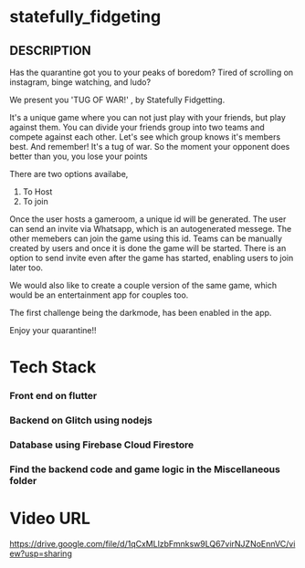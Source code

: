 # statefully_fidgeting



## DESCRIPTION
Has the quarantine got you to your peaks of boredom?
Tired of scrolling on instagram, binge watching, and ludo?

We present you 'TUG OF WAR!' , by Statefully Fidgetting.


It's a unique game where you can not just play with your friends, but play against them.
You can divide your friends group into two teams and compete against each other.
Let's see which group knows it's members best.
And remember!
It's a tug of war. So the moment your opponent does better than you, you lose your points

There are two options availabe, 
1. To Host
2. To join

Once the user hosts a gameroom, a unique id will be generated. The user can send an invite via Whatsapp, which is an autogenerated messege. The other memebers can join the game using this id. Teams can be manually created by users and once it is done the game will be started.
There is an option to send invite even after the game has started, enabling users to join later too.


We would also like to create a couple version of the same game, which would be an entertainment app for couples too.

The first challenge being the darkmode, has been enabled in the app.

Enjoy your quarantine!!

# Tech Stack

### Front end on flutter

### Backend on Glitch using nodejs

### Database using Firebase Cloud Firestore

### Find the backend code and game logic in the Miscellaneous folder

# Video URL
https://drive.google.com/file/d/1qCxMLlzbFmnksw9LQ67virNJZNoEnnVC/view?usp=sharing



